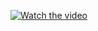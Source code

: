 [![Watch the video](https://raw.githubusercontent.com/victorgooge/Codepath_X_AmazonNext_Design_Challenge/Application/demos/rand.png)](https://raw.githubusercontent.com/victorgooge/victorgooge/Codepath_X_AmazonNext_Design_Challenge/Application/demos/UI_tabletDemo.mp4)

